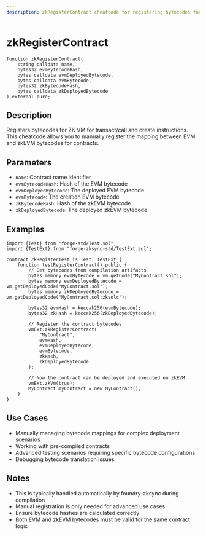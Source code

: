 ```yaml
---
description: zkRegisterContract cheatcode for registering bytecodes for ZK-VM execution.
---
```


# zkRegisterContract

```solidity
function zkRegisterContract(
    string calldata name,
    bytes32 evmBytecodeHash,
    bytes calldata evmDeployedBytecode,
    bytes calldata evmBytecode,
    bytes32 zkBytecodeHash,
    bytes calldata zkDeployedBytecode
) external pure;
```

## Description

Registers bytecodes for ZK-VM for transact/call and create instructions. This cheatcode allows you to manually register the mapping between EVM and zkEVM bytecodes for contracts.

## Parameters

- `name`: Contract name identifier
- `evmBytecodeHash`: Hash of the EVM bytecode
- `evmDeployedBytecode`: The deployed EVM bytecode
- `evmBytecode`: The creation EVM bytecode
- `zkBytecodeHash`: Hash of the zkEVM bytecode
- `zkDeployedBytecode`: The deployed zkEVM bytecode

## Examples

```solidity
import {Test} from "forge-std/Test.sol";
import {TestExt} from "forge-zksync-std/TestExt.sol";

contract ZkRegisterTest is Test, TestExt {
    function testRegisterContract() public {
        // Get bytecodes from compilation artifacts
        bytes memory evmBytecode = vm.getCode("MyContract.sol");
        bytes memory evmDeployedBytecode = vm.getDeployedCode("MyContract.sol");
        bytes memory zkDeployedBytecode = vm.getDeployedCode("MyContract.sol:zksolc");
        
        bytes32 evmHash = keccak256(evmBytecode);
        bytes32 zkHash = keccak256(zkDeployedBytecode);
        
        // Register the contract bytecodes
        vmExt.zkRegisterContract(
            "MyContract",
            evmHash,
            evmDeployedBytecode,
            evmBytecode,
            zkHash,
            zkDeployedBytecode
        );
        
        // Now the contract can be deployed and executed on zkEVM
        vmExt.zkVm(true);
        MyContract myContract = new MyContract();
    }
}
```

## Use Cases

- Manually managing bytecode mappings for complex deployment scenarios
- Working with pre-compiled contracts
- Advanced testing scenarios requiring specific bytecode configurations
- Debugging bytecode translation issues

## Notes

- This is typically handled automatically by foundry-zksync during compilation
- Manual registration is only needed for advanced use cases
- Ensure bytecode hashes are calculated correctly
- Both EVM and zkEVM bytecodes must be valid for the same contract logic